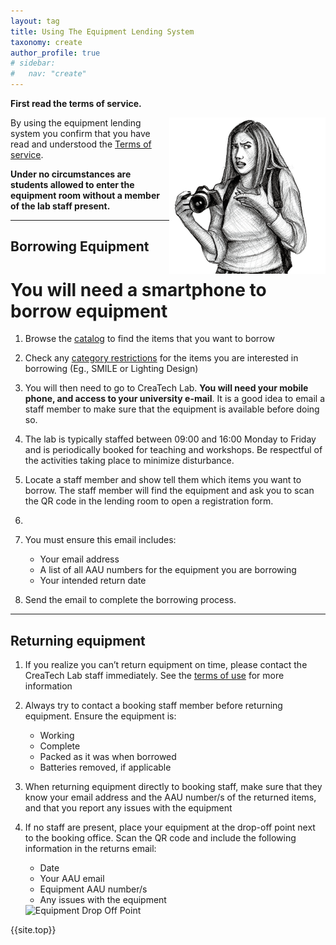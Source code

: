 ```yaml
---
layout: tag
title: Using The Equipment Lending System
taxonomy: create
author_profile: true
# sidebar:
#   nav: "create"
---
```

<a href = "#top"></a>
**First read the terms of service.**

<img align="right" src="/assets/images/howto.png">

By using the equipment lending system you confirm that you have read and understood the [Terms of service](/_pages/terms/). 

**Under no circumstances are students allowed to enter the equipment room without a member of the lab staff present.**

-------------------------


## Borrowing Equipment

# You will need a smartphone to borrow equipment

1. Browse the <a href="/_pages/equipmentListing.md/">catalog</a> to find the items that you want to borrow

2. Check any [category restrictions](/_pages/terms#restrictions) for the items you are interested in borrowing (Eg., SMILE or Lighting Design)

3. You will then need to go to CreaTech Lab. **You will need your mobile phone, and access to your university e-mail**. It is a good idea to email a staff member to make sure that the equipment is available before doing so.

4. The lab is typically staffed between 09:00 and 16:00 Monday to Friday and is periodically booked for teaching and workshops. Be respectful of the activities taking place to minimize disturbance.

<!--- 3. Go to the Equipment booking board in the CreaTech Lab. Ensure staff are present before removing any tags. <img src="../../assets/images/borrowingBoard.png" alt="booking board" width="300" style="margin: 10p" # style="padding: 10px" style="border-radius: 20px;">  -->

<!--- 4. If there are no tags for your desired item on the board they are all currently lent out. -->

<!-- 5. Tags hanging behind a reserved note have been prebooked for a future date. You may still borrow them, but must return them before the prebooked date

6. Take the tags to a member of the booking staff

7. The staff member will verify any necessary permissions and requirements -->
5. Locate a staff member and show tell them which items you want to borrow. The staff member will find the equipment and ask you to scan the QR code in the lending room to open a registration form.

6. 

6. You must ensure this email includes:
	- Your email address
	- A list of all AAU numbers for the equipment you are borrowing
	- Your intended return date

10. Send the email to complete the borrowing process.

-------------------------

## Returning equipment

1. If you realize you can’t return equipment on time, please contact the CreaTech Lab staff immediately. 
See the [terms of use](/_pages/terms) for more information

2. Always try to contact a booking staff member before returning equipment. Ensure the equipment is:
	- Working
	- Complete
	- Packed as it was when borrowed
	- Batteries removed, if applicable

3. When returning equipment directly to booking staff, make sure that they know your email address and the AAU number/s of the returned items,
and that you report any issues with the equipment

4. If no staff are present, place your equipment at the drop-off point next to the booking office. Scan the QR code and include the following information in the returns email:
	- Date
	- Your AAU email
	- Equipment AAU number/s
	- Any issues with the equipment
	<img src="../../assets/images/dropOff.png" alt="Equipment Drop Off Point" width="300" style="margin: 10p" style="padding: 10px" style="border-radius: 20px;">

{{site.top}}



	
